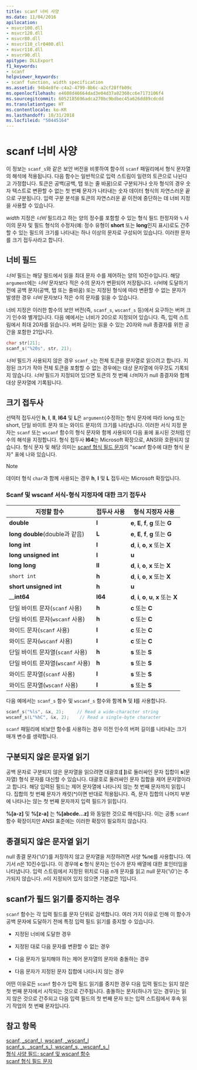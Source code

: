 ```yaml
---
title: scanf 너비 사양
ms.date: 11/04/2016
apilocation:
- msvcr100.dll
- msvcr120.dll
- msvcr80.dll
- msvcr110_clr0400.dll
- msvcr110.dll
- msvcr90.dll
apitype: DLLExport
f1_keywords:
- scanf
helpviewer_keywords:
- scanf function, width specification
ms.assetid: 94b4e8fe-c4a2-4799-8b6c-a2cf28ffb09c
ms.openlocfilehash: e4608d46664dad3e04d37a82368cc6e7173106f4
ms.sourcegitcommit: 6052185696adca270bc9bdbec45a626dd89cdcdd
ms.translationtype: HT
ms.contentlocale: ko-KR
ms.lasthandoff: 10/31/2018
ms.locfileid: "50445164"
---
```

# <a name="scanf-width-specification"></a>scanf 너비 사양

이 정보는 `scanf_s`와 같은 보안 버전을 비롯하여 함수의 `scanf` 패밀리에서 형식 문자열의 해석에 적용됩니다. 다음 함수는 일반적으로 입력 스트림이 일련의 토큰으로 나뉜다고 가정합니다. 토큰은 공백(공백, 탭 또는 줄 바꿈)으로 구분되거나 숫자 형식의 경우 숫자 텍스트로 변환할 수 없는 첫 번째 문자가 나타내는 숫자 데이터 형식의 자연스러운 끝으로 구분됩니다. 입력 구문 분석을 토큰의 자연스러운 끝 이전에 중단하는 데 너비 지정을 사용할 수 있습니다.

*width* 지정은 *너비* 필드라고 하는 양의 정수를 포함할 수 있는 형식 필드 한정자와 `%` 사이의 문자 및 필드 형식의 수정자(예: 정수 유형이 **short** 또는 **long**인지 표시)로도 간주할 수 있는 필드의 크기를 나타내는 하나 이상의 문자로 구성되어 있습니다. 이러한 문자를 크기 접두사라고 합니다.

## <a name="the-width-field"></a>너비 필드

*너비* 필드는 해당 필드에서 읽을 최대 문자 수를 제어하는 양의 10진수입니다. 해당 `argument`에는 *너비* 문자보다 적은 수의 문자가 변환되어 저장됩니다. *너비*에 도달하기 전에 공백 문자(공백, 탭 또는 줄바꿈) 또는 지정된 형식에 따라 변환할 수 없는 문자가 발생한 경우 *너비* 문자보다 적은 수의 문자를 읽을 수 있습니다.

너비 지정은 이러한 함수의 보안 버전(즉, `scanf_s`, `wscanf_s` 등)에서 요구하는 버퍼 크기 인수와 별개입니다. 다음 예에서는 너비가 20으로 지정되어 있습니다. 즉, 입력 스트림에서 최대 20자를 읽습니다. 버퍼 길이는 읽을 수 있는 20자와 null 종결자를 위한 공간을 포함한 21입니다.

```C
char str[21];
scanf_s("%20s", str, 21);
```

*너비* 필드가 사용되지 않은 경우 `scanf_s`는 전체 토큰을 문자열로 읽으려고 합니다. 지정된 크기가 작아 전체 토큰을 포함할 수 없는 경우에는 대상 문자열에 아무것도 기록되지 않습니다. *너비* 필드가 지정되어 있으면 토큰의 첫 번째 *너비*자가 null 종결자와 함께 대상 문자열에 기록됩니다.

## <a name="the-size-prefix"></a>크기 접두사

선택적 접두사인 **h**, **l**, **ll**, **I64** 및 **L**은 `argument`(수정하는 형식 문자에 따라 long 또는 short, 단일 바이트 문자 또는 와이드 문자)의 크기를 나타냅니다. 이러한 서식 지정 문자는 `scanf` 또는 `wscanf` 함수의 형식 문자와 함께 사용되어 다음 표에 표시된 것처럼 인수의 해석을 지정합니다. 형식 접두사 **I64**는 Microsoft 확장으로, ANSI와 호환되지 않습니다. 형식 문자 및 해당 의미는 [scanf 형식 필드 문자](../c-runtime-library/scanf-type-field-characters.md)의 "scanf 함수에 대한 형식 문자" 표에 나와 있습니다.

> [!NOTE]
> 데이터 형식 `char`과 함께 사용되는 경우 **h**, **l** 및 **L** 접두사는 Microsoft 확장입니다.

### <a name="size-prefixes-for-scanf-and-wscanf-format-type-specifiers"></a>Scanf 및 wscanf 서식-형식 지정자에 대한 크기 접두사

|지정할 함수|접두사 사용|형식 지정자 사용|
|----------------|----------------|-------------------------|
|**double**|**l**|**e**, **E**, **f**, **g** 또는 **G**|
|**long double**(double과 같음)|**L**|**e**, **E**, **f**, **g** 또는 **G**|
|**long int**|**l**|**d**, **i**, **o**, **x** 또는 **X**|
|**long unsigned int**|**l**|**u**|
|**long long**|**ll**|**d**, **i**, **o**, **x** 또는 **X**|
|`short int`|**h**|**d**, **i**, **o**, **x** 또는 **X**|
|**short unsigned int**|**h**|**u**|
|__**int64**|**I64**|**d**, **i**, **o**, **u**, **x** 또는 **X**|
|단일 바이트 문자(`scanf` 사용)|**h**|**c** 또는 **C**|
|단일 바이트 문자(`wscanf` 사용)|**h**|**c** 또는 **C**|
|와이드 문자(`scanf` 사용)|**l**|**c** 또는 **C**|
|와이드 문자(`wscanf` 사용)|**l**|**c** 또는 **C**|
|단일 바이트 문자열(`scanf` 사용)|**h**|**s** 또는 **S**|
|단일 바이트 문자열(`wscanf` 사용)|**h**|**s** 또는 **S**|
|와이드 문자열(`scanf` 사용)|**l**|**s** 또는 **S**|
|와이드 문자열(`wscanf` 사용)|**l**|**s** 또는 **S**|

다음 예에서는 `scanf_s` 함수 및 `wscanf_s` 함수와 함께 **h** 및 **l**를 사용합니다.

```C
scanf_s("%ls", &x, 2);     // Read a wide-character string
wscanf_s(L"%hC", &x, 2);    // Read a single-byte character
```

`scanf` 패밀리에 비보안 함수를 사용하는 경우 이전 인수의 버퍼 길이를 나타내는 크기 매개 변수를 생략합니다.

## <a name="reading-undelimited-strings"></a>구분되지 않은 문자열 읽기

공백 문자로 구분되지 않은 문자열을 읽으려면 대괄호(**[ ]**)로 둘러싸인 문자 집합이 **s**(문자열) 형식 문자를 대신할 수 있습니다. 대괄호로 둘러싸인 문자 집합을 제어 문자열이라고 합니다. 해당 입력된 필드는 제어 문자열에 나타나지 않는 첫 번째 문자까지 읽힙니다. 집합의 첫 번째 문자가 캐럿(**^**)이면 반대로 적용됩니다. 즉, 문자 집합의 나머지 부분에 나타나는 않는 첫 번째 문자까지 입력 필드가 읽힙니다.

**%[a-z]** 및 **%[z-a]** 는 **%[abcde...z]** 와 동일한 것으로 해석됩니다. 이는 공통 `scanf` 함수 확장이지만 ANSI 표준에는 이러한 확장이 필요하지 않습니다.

## <a name="reading-unterminated-strings"></a>종결되지 않은 문자열 읽기

null 종결 문자('\0')를 저장하지 않고 문자열을 저장하려면 사양 **%**<em>n</em>**c**를 사용합니다. 여기서 *n*은 10진수입니다. 이 경우에 **c** 형식 문자는 인수가 문자 배열에 대한 포인터임을 나타냅니다. 입력 스트림에서 지정된 위치로 다음 *n*개 문자를 읽고 null 문자('\0')는 추가되지 않습니다. *n*이 지정되어 있지 않으면 기본값은 1입니다.

## <a name="when-scanf-stops-reading-a-field"></a>scanf가 필드 읽기를 중지하는 경우

`scanf` 함수는 각 입력 필드를 문자 단위로 검색합니다. 여러 가지 이유로 인해 이 함수가 공백 문자에 도달하기 전에 특정 입력 필드 읽기를 중지할 수 있습니다.

- 지정된 너비에 도달한 경우

- 지정된 대로 다음 문자를 변환할 수 없는 경우

- 다음 문자가 일치해야 하는 제어 문자열의 문자와 충돌하는 경우

- 다음 문자가 지정된 문자 집합에 나타나지 않는 경우

어떤 이유로든 `scanf` 함수가 입력 필드 읽기를 중지한 경우 다음 입력 필드는 읽지 않은 첫 번째 문자에서 시작되는 것으로 간주됩니다. 충돌하는 문자(하나가 있는 경우)는 읽지 않은 것으로 간주되고 다음 입력 필드의 첫 번째 문자 또는 입력 스트림에서 후속 읽기 작업의 첫 번째 문자입니다.

## <a name="see-also"></a>참고 항목

[scanf, _scanf_l, wscanf, _wscanf_l](../c-runtime-library/reference/scanf-scanf-l-wscanf-wscanf-l.md)<br/>
[scanf_s, _scanf_s_l, wscanf_s, _wscanf_s_l](../c-runtime-library/reference/scanf-s-scanf-s-l-wscanf-s-wscanf-s-l.md)<br/>
[형식 사양 필드: scanf 및 wscanf 함수](../c-runtime-library/format-specification-fields-scanf-and-wscanf-functions.md)<br/>
[scanf 형식 필드 문자](../c-runtime-library/scanf-type-field-characters.md)<br/>
